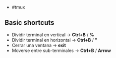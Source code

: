 - #tmux 

## Basic shortcuts
- Dividir terminal en vertical -> **Ctrl+B** / **%**
- Dividir terminal en horizontal -> **Ctrl+B** / **"**
- Cerrar una ventana -> **exit**
- Moverse entre sub-terminales -> **Ctrl+B** / **Arrow**